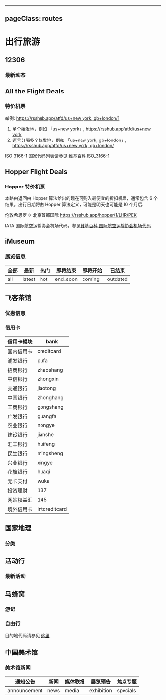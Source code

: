 * * *

## pageClass: routes

# 出行旅游

## 12306

### 最新动态

<Route author="LogicJake" example="/12306/zxdt" path="/12306/zxdt/:id?" :paramsDesc="['铁路局id，可在 URL 中找到，不填默认显示所有铁路局动态']"/>

## All the Flight Deals

### 特价机票

<Route author="HenryQW" example="/atfd/us+new%20york,gb+london/1" path="/atfd/:locations/:nearby?" :paramsDesc="['始发地, 由「国家, 参见 ISO 3166-1 国家代码」和「城市」两部分组成', '可选 0 或 1, 默认 0 为不包括, 是否包括临近机场']">

举例: [https://rsshub.app/atfd/us+new york, gb+london/1](https://rsshub.app/atfd/us+new%20york,gb+london/1)

1.  单个始发地，例如 「us+new york」, [https://rsshub.app/atfd/us+new york](https://rsshub.app/atfd/us+new%20york)
2.  逗号分隔多个始发地，例如 「us+new york, gb+london」, [https://rsshub.app/atfd/us+new york, gb+london/](https://rsshub.app/atfd/us+new%20york,gb+london/)

ISO 3166-1 国家代码列表请参见 [维基百科 ISO_3166-1](https://zh.wikipedia.org/wiki/ISO_3166-1)

</Route>

## Hopper Flight Deals

### Hopper 特价机票

<Route author="HenryQW" example="/hopper/1/LHR/PEK" path="/hopper/:lowestOnly/:from/:to?" :paramsDesc="['是否只返回最低价机票, `1`: 是, 其他任意值: 否', '始发地, IATA 国际航空运输协会机场代码', '目的地, IATA 国际航空运输协会机场代码, 可选, 缺省则目的地为`任意城市`']">

本路由返回由 Hopper 算法给出的现在可购入最便宜的折扣机票，通常包含 6 个结果。出行日期将由 Hopper 算法定义，可能是明天也可能是 10 个月后.

伦敦希思罗 ✈ 北京首都国际 <https://rsshub.app/hopper/1/LHR/PEK>

IATA 国际航空运输协会机场代码，参见[维基百科 国际航空运输协会机场代码](https://zh.wikipedia.org/wiki/%E5%9B%BD%E9%99%85%E8%88%AA%E7%A9%BA%E8%BF%90%E8%BE%93%E5%8D%8F%E4%BC%9A%E6%9C%BA%E5%9C%BA%E4%BB%A3%E7%A0%81_(A))

</Route>

## iMuseum

### 展览信息

<Route author="sinchang" example="/imuseum/shanghai/all" path="/imuseum/:city/:type?" :paramsDesc="['如 shanghai, beijing', '不填则默认为 `all`']">

| 全部 | 最新   | 热门 | 即将结束 | 即将开始 | 已结束   |
| ---- | ------ | ---- | -------- | -------- | -------- |
| all  | latest | hot  | end_soon | coming   | outdated |

</Route>

## 飞客茶馆

### 优惠信息

<Route author="howel52" example="/flyertea/preferential" path="/flyertea/preferential" />

### 信用卡

<Route author="nicolaszf" example="/flyertea/creditcard/zhongxin" path="/flyertea/creditcard/:bank" :paramsDesc="['信用卡板块各银行的拼音简称']">

| 信用卡模块 | bank          |
| ---------- | ------------- |
| 国内信用卡 | creditcard    |
| 浦发银行   | pufa          |
| 招商银行   | zhaoshang     |
| 中信银行   | zhongxin      |
| 交通银行   | jiaotong      |
| 中国银行   | zhonghang     |
| 工商银行   | gongshang     |
| 广发银行   | guangfa       |
| 农业银行   | nongye        |
| 建设银行   | jianshe       |
| 汇丰银行   | huifeng       |
| 民生银行   | mingsheng     |
| 兴业银行   | xingye        |
| 花旗银行   | huaqi         |
| 无卡支付   | wuka          |
| 投资理财   | 137           |
| 网站权益汇 | 145           |
| 境外信用卡 | intcreditcard |

</Route>

## 国家地理

### 分类

<Route author="fengkx" example="/natgeo/environment/article" path="/natgeo/:cat/:type?" :paramsDesc="['分类', '类型, 例如`https://www.natgeomedia.com/environment/photo/`对应 cat, type 分别为 environment, photo']"/>

## 活动行

### 最新活动

<Route author="kfgamehacker" example="/huodongxing/explore" path="/huodongxing/explore"/>

## 马蜂窝

### 游记

<Route author="sinchang" example="/mafengwo/note/hot" path="/mafengwo/note/:type" :paramsDesc="['目前支持两种, `hot` 代表热门游记, `latest` 代表最新游记']"/>

### 自由行

<Route author="nczitzk" example="/mafengwo/ziyouxing/10186" path="/mafengwo/ziyouxing/:code" :paramsDesc="['目的地代码，可在该目的地页面的 URL 中找到']">

目的地代码请参见 [这里](http://www.mafengwo.cn/mdd/)

</Route>

## 中国美术馆

### 美术馆新闻

<Route author="HenryQW" example="/namoc/announcement" path="/namoc/:type" :paramsDesc="['新闻类型， 可选如下']">

| 通知公告     | 新闻 | 媒体联报 | 展览预告   | 焦点专题 |
| ------------ | ---- | -------- | ---------- | -------- |
| announcement | news | media    | exhibition | specials |

</Route>
